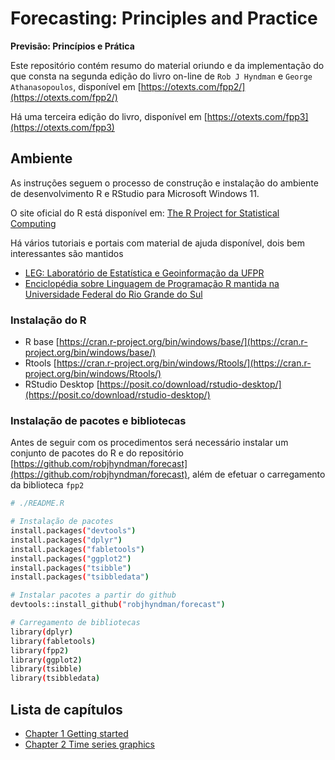 # Forecasting: Principles and Practice

**Previsão: Princípios e Prática**

Este repositório contém resumo do material oriundo e da implementação do que consta na segunda edição do livro on-line de ``Rob J Hyndman`` e ``George Athanasopoulos``, disponível em [https://otexts.com/fpp2/](https://otexts.com/fpp2/)

Há uma terceira edição do livro, disponível em [https://otexts.com/fpp3](https://otexts.com/fpp3)

## Ambiente

As instruções seguem o processo de construção e instalação do ambiente de desenvolvimento R e RStudio para Microsoft Windows 11.

O site oficial do R está disponível em: [The R Project for Statistical Computing](https://www.r-project.org/)

Há vários tutoriais e portais com material de ajuda disponível, dois bem interessantes são mantidos

* [LEG: Laboratório de Estatística e Geoinformação da UFPR](http://leg.ufpr.br/~paulojus/embrapa/Rembrapa/)
* [Enciclopédia sobre Linguagem de Programação R mantida na Universidade Federal do Rio Grande do Sul](https://www.ufrgs.br/wiki-r)

### Instalação do R

* R base [https://cran.r-project.org/bin/windows/base/](https://cran.r-project.org/bin/windows/base/)
* Rtools [https://cran.r-project.org/bin/windows/Rtools/](https://cran.r-project.org/bin/windows/Rtools/)
* RStudio Desktop [https://posit.co/download/rstudio-desktop/](https://posit.co/download/rstudio-desktop/)

### Instalação de pacotes e bibliotecas

Antes de seguir com os procedimentos será necessário instalar um conjunto de pacotes do R e do repositório [https://github.com/robjhyndman/forecast](https://github.com/robjhyndman/forecast), além de efetuar o carregamento da biblioteca ``fpp2``

```bash
# ./README.R

# Instalação de pacotes
install.packages("devtools")
install.packages("dplyr")
install.packages("fabletools")
install.packages("ggplot2")
install.packages("tsibble")
install.packages("tsibbledata")

# Instalar pacotes a partir do github
devtools::install_github("robjhyndman/forecast")

# Carregamento de bibliotecas
library(dplyr)
library(fabletools)
library(fpp2)
library(ggplot2)
library(tsibble)
library(tsibbledata)

```

## Lista de capítulos

* [Chapter 1 Getting started](./ch01/ch01.md)
* [Chapter 2 Time series graphics](./ch02/ch02.md)
